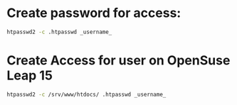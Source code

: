 # Create password for access:
```bash     
htpasswd2 -c .htpasswd _username_
```
# Create Access for user on OpenSuse Leap 15
```bash
htpasswd2 -c /srv/www/htdocs/ .htpasswd _username_
```
